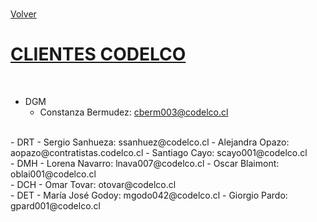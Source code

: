 <link rel="stylesheet" type="text/css" href="../styles.css">
<br>

[Volver](codelco.md)
<br>

# <u>CLIENTES CODELCO</u>
<br>

- <span class="department">DGM</span>
  - Constanza Bermudez: cberm003@codelco.cl
<br>
- <span class="department">DRT</span>
  - Sergio Sanhueza: ssanhuez@codelco.cl
  - Alejandra Opazo: aopazo@contratistas.codelco.cl
  - Santiago Cayo: scayo001@codelco.cl
<br>
- <span class="department">DMH</span>
  - Lorena Navarro: lnava007@codelco.cl
  - Oscar Blaimont: oblai001@codelco.cl
<br>
- <span class="department">DCH</span>
  - Omar Tovar: otovar@codelco.cl
<br>
- <span class="department">DET</span>
  - María José Godoy: mgodo042@codelco.cl
  - Giorgio Pardo: gpard001@codelco.cl
